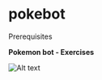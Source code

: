 # pokebot


Prerequisites

**Pokemon bot - Exercises**


![Alt text](/../master/Picture1.png?raw=true "")

